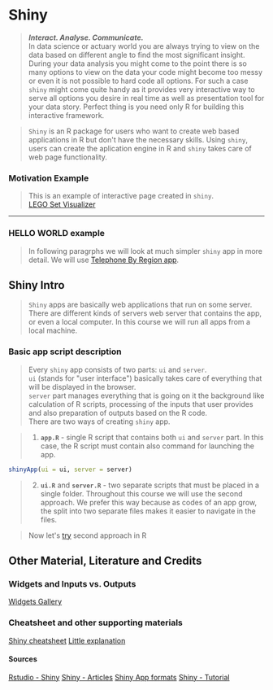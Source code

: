 Shiny
================
> ***Interact. Analyse. Communicate.***  
> In data science or actuary world you are always trying to view on the data based on different angle to find the most significant insight. During your data analysis you might come to the point there is so many options to view on the data your code might become too messy or even it is not possible to hard code all options. For such a case `shiny` might come quite handy as it provides very interactive way to serve all options you desire in real time as well as presentation tool for your data story. Perfect thing is you need only R for building this interactive framework.

> `Shiny` is an R package for users who want to create web based applications in R but don't have the necessary skills. Using `shiny`, users can create the aplication engine in R and `shiny` takes care of web page functionality.

### Motivation Example
> This is an example of interactive page created in `shiny`.  
[LEGO Set Visualizer](https://gallery.shinyapps.io/lego-viz)  

-----------------
### HELLO WORLD example
> In following paragrphs we will look at much simpler `shiny` app in more detail. We will use [Telephone By Region app](https://shiny.rstudio.com/gallery/telephones-by-region.html).

Shiny Intro
-----------------
> `Shiny` apps are basically web applications that run on some server. There are different kinds of servers web server that contains the app, or even a local computer. In this course we will run all apps from a local machine.

### Basic app script description
> Every `shiny` app consists of two parts: `ui` and `server`.  
> `ui` (stands for "user interface") basically takes care of everything that will be displayed in the browser.  
> `server` part manages everything that is going on it the background like calculation of R scripts, processing of the inputs that user provides and also preparation of outputs based on the R code.  
> There are two ways of creating `shiny` app.

> 1. **`app.R`** - single R script that contains both `ui` and `server` part. In this case, the R script must contain also command for launching the app.
``` r
shinyApp(ui = ui, server = server)
```
> 2. **`ui.R`** and **`server.R`** - two separate scripts that must be placed in a single folder.
> Throughout this course we will use the second approach. We prefer this way because as codes of an app grow, the split into two separate files makes it easier to navigate in the files.

> Now let's [try](../Exercises/Ex04_dplyr.md) second approach in R  

Other Material, Literature and Credits
--------------------------------------
### Widgets and Inputs vs. Outputs
[Widgets Gallery](https://shiny.rstudio.com/gallery/widget-gallery.html)

### Cheatsheet and other supporting materials
[Shiny cheatsheet](https://github.com/rstudio/cheatsheets/raw/master/shiny.pdf)
[Little explanation](About_shiny_files/shiny_prezi.pdf)

#### Sources
[Rstudio - Shiny](http://shiny.rstudio.com/)
[Shiny - Articles](https://shiny.rstudio.com/articles/)
[Shiny App formats](https://shiny.rstudio.com/articles/app-formats.html)
[Shiny - Tutorial](https://shiny.rstudio.com/tutorial/)
